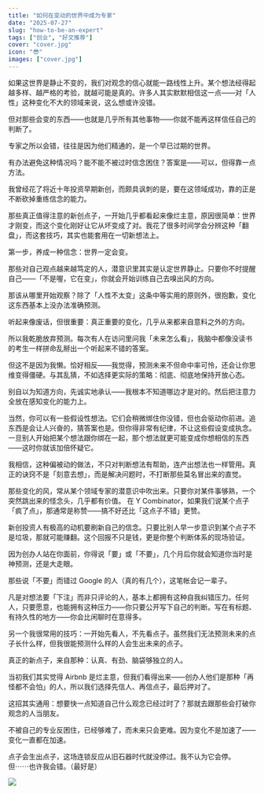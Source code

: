 ```yaml
---
title: "如何在变动的世界中成为专家"
date: "2025-07-27"
slug: "how-to-be-an-expert"
tags: ["创业", "好文推荐"]
cover: "cover.jpg"
icon: "😎"
images: ["cover.jpg"]
---
```

如果这世界是静止不变的，我们对观念的信心就能一路线性上升。某个想法经得起越多样、越严格的考验，就越可能是真的。许多人其实默默相信这一点——对「人性」这种变化不大的领域来说，这么想或许没错。



但对那些会变的东西——也就是几乎所有其他事物——你就不能再这样信任自己的判断了。



专家之所以会错，往往是因为他们精通的，是一个早已过期的世界。



有办法避免这种情况吗？能不能不被过时信念困住？答案是——可以，但得靠一点方法。



我曾经花了将近十年投资早期新创，而颇具讽刺的是，要在这领域成功，靠的正是不断砍掉重练信念的能力。



那些真正值得注意的新创点子，一开始几乎都看起来像烂主意，原因很简单：世界才刚变，而这个变化刚好让它从坏变成了对。我花了很多时间学会分辨这种「翻盘」，而这套技巧，其实也能套用在一切新想法上。



第一步，养成一种信念：世界一定会变。



那些对自己观点越来越笃定的人，潜意识里其实是认定世界静止。只要你不时提醒自己——「不是喔，它在变」，你就会开始训练自己去嗅出风的方向。



那该从哪里开始观察？除了「人性不太变」这条中等实用的原则外，很抱歉，变化这东西基本上没办法准确预测。



听起来像废话，但很重要：真正重要的变化，几乎从来都来自意料之外的方向。



所以我乾脆放弃预测。每次有人在访问里问我「未来怎么看」，我脑中都像没读书的考生一样拼命乱掰出一个听起来不错的答案。



但这不是因为我懒。恰好相反——我觉得，预测未来不但命中率可怜，还会让你思维变得僵硬。与其乱猜，不如选择更实际的策略：彻底、彻底地保持开放心态。



别自以为知道方向，先诚实地承认——我根本不知道哪边才是对的。然后把注意力全放在感知变化的能力上。



当然，你可以有一些假设性想法。它们会稍微绑住你没错，但也会驱动你前进。追东西是会让人兴奋的，猜答案也是。但你得非常有纪律，不让这些假设变成执念。
一旦别人开始把某个想法跟你绑在一起，那个想法就更可能变成你想相信的东西——这时你就该加倍怀疑它。



我相信，这种偏被动的做法，不只对判断想法有帮助，连产出想法也一样管用。真正的诀窍不是「刻意去想」，而是解决问题时，不打断那些莫名冒出来的直觉。



那些变化的风，常从某个领域专家的潜意识中吹出来。只要你对某件事够熟，一个突然跳出来的怪念头，几乎都有价值。
在 Y Combinator，如果我们说某个点子「疯了点」，那通常是称赞——搞不好还比「这点子不错」更赞。



新创投资人有极高的动机要刷新自己的信念。只要比别人早一步意识到某个点子不是垃圾，那就可能赚翻。这个回报不只是钱，更是你整个判断体系的现场验证。



因为创办人站在你面前，你得说「要」或「不要」，几个月后你就会知道你当时是神预测，还是大走眼。



那些说「不要」而错过 Google 的人（真的有几个），这笔帐会记一辈子。



凡是对想法要「下注」而非只评论的人，基本上都拥有这种自我纠错压力。任何人，只要愿意，也能拥有这种压力——你只要公开写下自己的判断。写在有标题、有持久性的地方——你会比闲聊时在意得多。



另一个我很常用的技巧：一开始先看人，不先看点子。虽然我们无法预测未来的点子长什么样，但我很能预测什么样的人会生出未来的点子。



真正的新点子，来自那种：认真、有劲、脑袋够独立的人。



当初我们其实觉得 Airbnb 是烂主意，但我们看得出来——创办人他们是那种「再怪都不会怕」的人，所以我们选择先信人、再信点子，最后押对了。



这招其实通用：想要快一点知道自己什么观念已经过时了？那就去跟那些会打破你观念的人当朋友。



不被自己的专业反困住，已经够难了，而未来只会更难。因为变化不是加速了——变化一直都在加速。



点子会生出点子，这场连锁反应从旧石器时代就没停过。我不认为它会停。
但⋯⋯也许我会错。（最好是）




![](https://prod-files-secure.s3.us-west-2.amazonaws.com/112d0858-5090-4d34-a606-b75eb8d65fd2/46476355-9cf3-4e99-9b7a-3531bc426380/1000202064.png?X-Amz-Algorithm=AWS4-HMAC-SHA256&X-Amz-Content-Sha256=UNSIGNED-PAYLOAD&X-Amz-Credential=ASIAZI2LB466UFMVH4B3%2F20250921%2Fus-west-2%2Fs3%2Faws4_request&X-Amz-Date=20250921T204335Z&X-Amz-Expires=3600&X-Amz-Security-Token=IQoJb3JpZ2luX2VjEJL%2F%2F%2F%2F%2F%2F%2F%2F%2F%2FwEaCXVzLXdlc3QtMiJHMEUCIE9ykteqlar6SYao6eUu2e9TzoKZj84sXR6bPOHDBTkVAiEAhFZQ31jw2CiikrQfPK5RFpJpw9kVlRKm35jDlzpSd4Aq%2FwMIGhAAGgw2Mzc0MjMxODM4MDUiDFKZ9sVurEPCC8I0jyrcA5w3uaUaaKFy6risoxv%2FgKxL%2BwtMXl0iYEUga%2BGDmm5jToHJaXrcIu93tymkFJljdVGFsxe52TWz1Ysikd03dAh44ceGS6ego2EysH0pD1UD7rbTZQxC%2BU68lon18enT7iVmWFSxnRnqJjo11BlQs0CuyPOyzS1tSTNdB9SEPEiXWLQY5FsupojLM4oIlIOjEvjZ29tievtLxMZyuMHzfJYnTpoTPF47lfaXih7QlbkAk07NVG9pdVM6BYA6lPfp5AwwJvsvL7zTazBaAsVS6LeeZ30k%2Fbus%2BF1QxE%2FM9COP3AwcfdmaNDS2YoOtsoeFQGMwTM0UfP3PRspxzE0kb94x1vbHnfoHk5AZXvvm9kEov%2B2AhZ8Pdk9SzNwAMNbO5ZkAMo485LA%2F6Ikz7SEx7%2FEbn8FPHRtUzVS8%2BeIRofwQeJ%2BhAaAJBeditBGfu5qRhrFLuBQzxA%2BMrjAmJYmhA4TgT9P8GGNpTrQq%2FJqf5%2B048ae5Zl4GT8Hf%2F2Z%2BRzbe%2FFeGI4hLUV3Py4nDpOpk8KJuqVGGzcyQNbRLeRXTa5kYKdSuBznTwwwDxzh04CjuRCo%2FAf325dQAz%2BjQamtzpEY7bOI%2FMu5IIq7wCrEvLjcjv6kxczGgRiAT%2B%2ByBMN3owMYGOqUBJK7x7%2BddPsMNfXWt%2F8eWYaHz2VirZFC791OqFZpr%2FMvoF%2B%2FeUAKUM6xm6vgdgeLlE9h%2F9yxtl8A5OG6%2BhWPONsphKKMMsCVZXnCME2zcXvQdJpvNpJbj%2BwjrGVN6cmR%2BwPXKD%2BPesLUy4JqzQpbX4a8Sk4koVspGGQoJQAXkrOsy6AGVLMTqHhsAHz%2F4HZkCe82Mt7njw0eqM8z7gDgAjuD0yX7f&X-Amz-Signature=adc487971f8074f597ab9dd70304dac42c5f9f4b5948da5b14e38c462eceaddf&X-Amz-SignedHeaders=host&x-amz-checksum-mode=ENABLED&x-id=GetObject)


